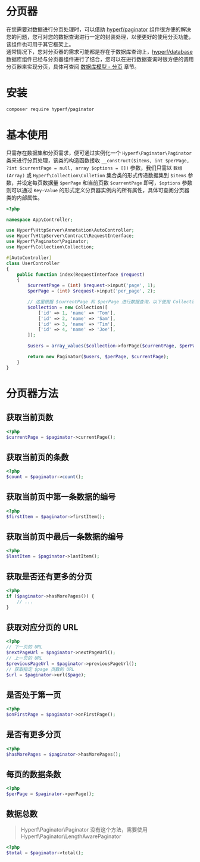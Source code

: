 # 分页器

在您需要对数据进行分页处理时，可以借助 [hyperf/paginator](https://github.com/hyperf/paginator) 组件很方便的解决您的问题，您可对您的数据查询进行一定的封装处理，以便更好的使用分页功能，该组件也可用于其它框架上。   
通常情况下，您对分页器的需求可能都是存在于数据库查询上，[hyperf/database](https://github.com/hyperf/database) 数据库组件已经与分页器组件进行了结合，您可以在进行数据查询时很方便的调用分页器来实现分页，具体可查阅 [数据库模型 - 分页](zh-cn/db/paginator.md) 章节。

# 安装

```bash
composer require hyperf/paginator
```

# 基本使用

只需存在数据集和分页需求，便可通过实例化一个 `Hyperf\Paginator\Paginator` 类来进行分页处理，该类的构造函数接收 `__construct($items, int $perPage, ?int $currentPage = null, array $options = [])` 参数，我们只需以 `数组(Array)` 或 `Hyperf\Collection\Colletion` 集合类的形式传递数据集到 `$items` 参数，并设定每页数据量 `$perPage` 和当前页数 `$currentPage` 即可，`$options` 参数则可以通过 `Key-Value` 的形式定义分页器实例内的所有属性，具体可查阅分页器类的内部属性。

```php
<?php

namespace App\Controller;

use Hyperf\HttpServer\Annotation\AutoController;
use Hyperf\HttpServer\Contract\RequestInterface;
use Hyperf\Paginator\Paginator;
use Hyperf\Collection\Collection;

#[AutoController]
class UserController
{
    public function index(RequestInterface $request)
    {
        $currentPage = (int) $request->input('page', 1);
        $perPage = (int) $request->input('per_page', 2);

        // 这里根据 $currentPage 和 $perPage 进行数据查询，以下使用 Collection 代替
        $collection = new Collection([
            ['id' => 1, 'name' => 'Tom'],
            ['id' => 2, 'name' => 'Sam'],
            ['id' => 3, 'name' => 'Tim'],
            ['id' => 4, 'name' => 'Joe'],
        ]);

        $users = array_values($collection->forPage($currentPage, $perPage)->toArray());

        return new Paginator($users, $perPage, $currentPage);
    }
}
```

# 分页器方法

## 获取当前页数

```php
<?php
$currentPage = $paginator->currentPage();
```

## 获取当前页的条数

```php
<?php
$count = $paginator->count();
```

## 获取当前页中第一条数据的编号

```php
<?php
$firstItem = $paginator->firstItem();
```

## 获取当前页中最后一条数据的编号

```php
<?php
$lastItem = $paginator->lastItem();
```

## 获取是否还有更多的分页

```php
<?php
if ($paginator->hasMorePages()) {
    // ...
}
```

## 获取对应分页的 URL

```php
<?php
// 下一页的 URL
$nextPageUrl = $paginator->nextPageUrl();
// 上一页的 URL
$previousPageUrl = $paginator->previousPageUrl();
// 获取指定 $page 页数的 URL
$url = $paginator->url($page);
```

## 是否处于第一页

```php
<?php
$onFirstPage = $paginator->onFirstPage();
```

## 是否有更多分页

```php
<?php
$hasMorePages = $paginator->hasMorePages();
```

## 每页的数据条数

```php
<?php
$perPage = $paginator->perPage();
```

## 数据总数

> Hyperf\Paginator\Paginator 没有这个方法，需要使用 Hyperf\Paginator\LengthAwarePaginator

```php
<?php
$total = $paginator->total();
```
